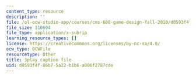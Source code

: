 ```yaml
---
content_type: resource
description: ''
file: /ol-ocw-studio-app/courses/cms-608-game-design-fall-2010/d0593f4f86b75a22b1b6a006f2787cde_68562.vtt
file_size: 110694
file_type: application/x-subrip
learning_resource_types: []
license: https://creativecommons.org/licenses/by-nc-sa/4.0/
ocw_type: OCWFile
resourcetype: Other
title: 3play caption file
uid: d0593f4f-86b7-5a22-b1b6-a006f2787cde
---
```

